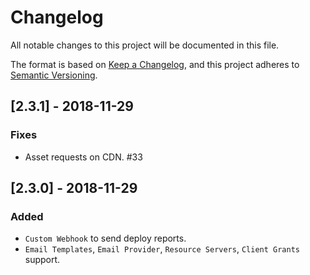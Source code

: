 # Changelog
All notable changes to this project will be documented in this file.

The format is based on [Keep a Changelog](https://keepachangelog.com/en/1.0.0/),
and this project adheres to [Semantic Versioning](https://semver.org/spec/v2.0.0.html).

## [2.3.1] - 2018-11-29

### Fixes
- Asset requests on CDN. #33

## [2.3.0] - 2018-11-29

### Added
- `Custom Webhook` to send deploy reports.
- `Email Templates`, `Email Provider`, `Resource Servers`, `Client Grants` support. 
